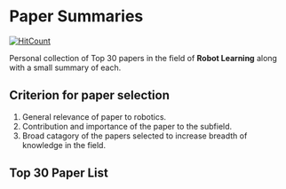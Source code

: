 # Paper Summaries
[![HitCount](http://hits.dwyl.io/njanirudh/Paper-Summaries.svg)](http://hits.dwyl.io/njanirudh/Paper-Summaries)

Personal collection of Top 30 papers in the field of **Robot Learning** along with a small summary of each.

## Criterion for paper selection 

1. General relevance of paper to robotics.
2. Contribution and importance of the paper to the subfield.
3. Broad catagory of the papers selected to increase breadth of knowledge in the field.

## Top 30 Paper List 
